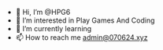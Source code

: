 - 👋 Hi, I’m @HPG6
- 👀 I’m interested in Play Games And Coding
- 🌱 I’m currently learning
- 📫 How to reach me admin@070624.xyz

<!---
GGHePinGG/GGHePinGG is a ✨ special ✨ repository because its `README.md` (this file) appears on your GitHub profile.
You can click the Preview link to take a look at your changes.
--->
